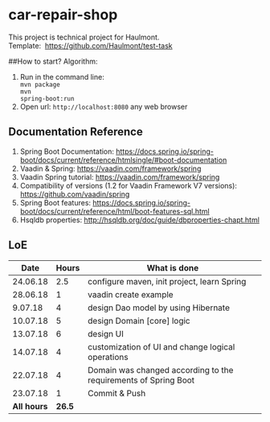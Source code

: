 # car-repair-shop
This project is technical project for Haulmont.<br> 
Template:  https://github.com/Haulmont/test-task 

##How to start?
Algorithm:
1. Run in the command line:
<code><br>mvn package<br>mvn spring-boot:run</code>
2. Open url: <code>http://localhost:8080</code> any web browser

## Documentation Reference 
1. Spring Boot Documentation: https://docs.spring.io/spring-boot/docs/current/reference/htmlsingle/#boot-documentation
2. Vaadin & Spring: https://vaadin.com/framework/spring
3. Vaadin Spring tutorial: https://vaadin.com/framework/spring
4. Compatibility of versions (1.2 for Vaadin Framework V7 versions): https://github.com/vaadin/spring
5. Spring Boot features: https://docs.spring.io/spring-boot/docs/current/reference/html/boot-features-sql.html
6. Hsqldb properties: http://hsqldb.org/doc/guide/dbproperties-chapt.html

## LoE
Date         | Hours        | What is done
------------ | -------------| -------------
 24.06.18    | 2.5          | configure maven, init project, learn Spring
 28.06.18    | 1            | vaadin create example    
 9.07.18     | 4            | design Dao model by using Hibernate     
 10.07.18    | 5            | design Domain [core] logic      
 13.07.18    | 6            | design UI    
 14.07.18    | 4            | customization of UI and change logical operations   
 22.07.18    | 4            | Domain was changed according to the requirements of Spring Boot   
 23.07.18    | 1            | Commit & Push    
<b>All hours<b>|<b>26.5<b>            |      
  
